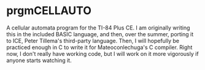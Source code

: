 # prgmCELLAUTO
A cellular automata program for the TI-84 Plus CE.
I am originally writing this in the included BASIC language, and then, over the summer, porting it to ICE, Peter Tillema's third-party language. 
Then, I will hopefully be practiced enough in C to write it for Mateoconlechuga's C compiler.
Right now, I don't really have working code, but I will work on it more vigorously if anyone starts watching it.
